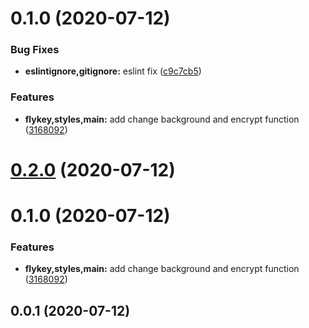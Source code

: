 # 0.1.0 (2020-07-12)


### Bug Fixes

* **eslintignore,gitignore:** eslint fix ([c9c7cb5](https://github.com/huskyAreYouScared/fly-key/commit/c9c7cb53bde13989259876983ba73a43e271873d))


### Features

* **flykey,styles,main:** add change background and encrypt function ([3168092](https://github.com/huskyAreYouScared/fly-key/commit/3168092bb3bb55f4b4f6fdc1df761dfc40d00525))



# [0.2.0](https://github.com/huskyAreYouScared/fly-key/compare/v0.1.0...v0.2.0) (2020-07-12)



# 0.1.0 (2020-07-12)


### Features

* **flykey,styles,main:** add change background and encrypt function ([3168092](https://github.com/huskyAreYouScared/fly-key/commit/3168092bb3bb55f4b4f6fdc1df761dfc40d00525))



## 0.0.1 (2020-07-12)



